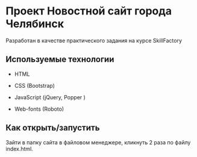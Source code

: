 # Проект Новостной сайт города Челябинск

Разработан в качестве практического задания на курсе  SkillFactory

## Используемые технологии

* HTML

* CSS (Bootstrap)

* JavaScript (jQuery, Popper )

* Web-fonts (Roboto)

## Как открыть/запустить

Зайти в папку сайта в файловом менеджере, кликнуть 2 раза по файлу index.html.

